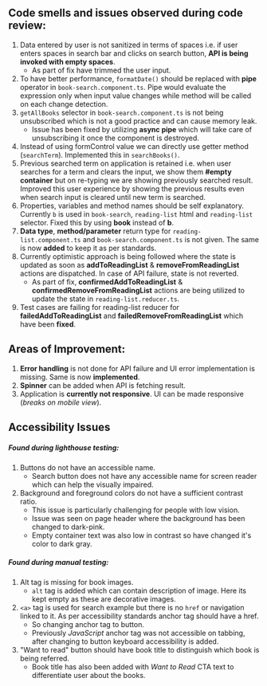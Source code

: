 ## Code smells and issues observed during code review:
1. Data entered by user is not sanitized in terms of spaces i.e. if user enters spaces in search bar and clicks on search button, **API is being invoked with empty spaces**.
    - As part of fix have trimmed the user input.
2.  To have better performance, `formatDate()` should be replaced with **pipe** operator in `book-search.component.ts`. Pipe would evaluate the expression only when input value changes while method will be called on each change detection.
3.  `getAllBooks` selector in `book-search.component.ts` is not being unsubscribed which is not a good practice and can cause memory leak.
    - Issue has been fixed by utilizing **async pipe** which will take care of unsubscribing it once the component is destroyed.
4.  Instead of using formControl value we can directly use getter method (`searchTerm`). Implemented this in `searchBooks()`.
5.  Previous searched term on application is retained i.e. when user searches for a term and clears the input, we show them **#empty container** but on re-typing we are showing previously searched result. Improved this user experience by showing the previous results even when search input is cleared until new term is searched.
6.  Properties, variables and method names should be self explanatory. Currently `b` is used in `book-search`, `reading-list` html and `reading-list` selector. Fixed this by using **book** instead of **b**.
7.  **Data type**, **method/parameter** return type for `reading-list.component.ts` and `book-search.component.ts` is not given. The same is now **added** to keep it as per standards.
8.  Currently optimistic approach is being followed where the state is updated as soon as **addToReadingList** & **removeFromReadingList** actions are dispatched. In case of API failure, state is not reverted.
    - As part of fix, **confirmedAddToReadingList** & **confirmedRemoveFromReadingList** actions are being utilized to update the state in `reading-list.reducer.ts`.
9.  Test cases are failing for reading-list reducer for **failedAddToReadingList** and **failedRemoveFromReadingList** which have been **fixed**.
## Areas of Improvement:
1.  **Error handling** is not done for API failure and UI error implementation is missing. Same is now **implemented**.
2.  **Spinner** can be added when API is fetching result.
3.  Application is **currently not responsive**. UI can be made responsive (_breaks on mobile view_).
## Accessibility Issues
##### Found during lighthouse testing:
1.  Buttons do not have an accessible name.
    - Search button does not have any accessible name for screen reader which can help the visually impaired.
2.  Background and foreground colors do not have a sufficient contrast ratio.
    - This issue is particularly challenging for people with low vision.
    - Issue was seen on page header where the background has been changed to dark-pink.
    - Empty container text was also low in contrast so have changed it's color to dark gray.
##### Found during manual testing:
1.  Alt tag is missing for book images.
    - `alt` tag is added which can contain description of image. Here its kept empty as these are decorative images.
2.  `<a>` tag is used for search example but there is no `href` or navigation linked to it. As per accessibility standards anchor tag should have a href.
    - So changing anchor tag to button.
    - Previously *JavaScript* anchor tag was not accessible on tabbing, after changing to button keyboard accessibility is added.
3.  "Want to read" button should have book title to distinguish which book is being referred.
    - Book title has also been added with *Want to Read* CTA text to differentiate user about the books.